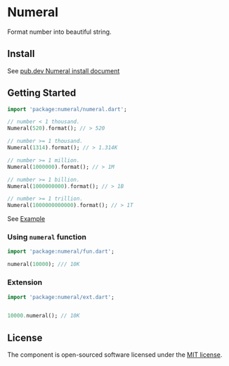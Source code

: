 # Numeral

Format number into beautiful string.

## Install

See [pub.dev Numeral install document](https://pub.dev/packages/numeral/install)

## Getting Started

```dart
import 'package:numeral/numeral.dart';

// number < 1 thousand.
Numeral(520).format(); // > 520

// number >= 1 thousand.
Numeral(1314).format(); // > 1.314K

// number >= 1 million.
Numeral(1000000).format(); // > 1M

// number >= 1 billion.
Numeral(1000000000).format(); // > 1B

// number >= 1 trillion.
Numeral(1000000000000).format(); // > 1T
```

See [Example](example)


### Using `numeral` function

```dart
import 'package:numeral/fun.dart';

numeral(10000); /// 10K
```

### Extension

```dart
import 'package:numeral/ext.dart';


10000.numeral(); // 10K
```

## License

The component is open-sourced software licensed under the [MIT license](LICENSE).
